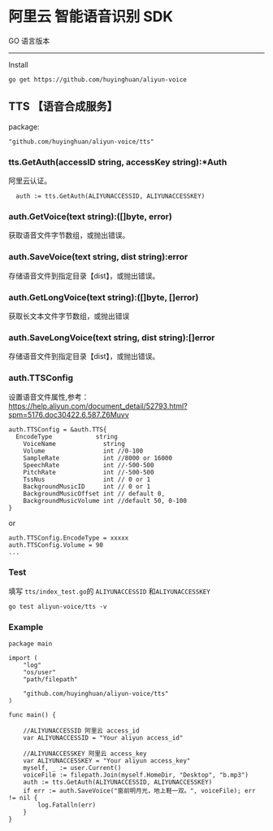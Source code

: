 # 阿里云 智能语音识别 SDK

  GO 语言版本

----------------------------

Install

```
go get https://github.com/huyinghuan/aliyun-voice
```

## TTS 【语音合成服务】

package:
```
"github.com/huyinghuan/aliyun-voice/tts"
```

### tts.GetAuth(accessID string, accessKey string):*Auth

阿里云认证。
```
  auth := tts.GetAuth(ALIYUNACCESSID, ALIYUNACCESSKEY)
```

### auth.GetVoice(text string):([]byte, error)

获取语音文件字节数组，或抛出错误。

###  auth.SaveVoice(text string, dist string):error

存储语音文件到指定目录【dist】，或抛出错误。

### auth.GetLongVoice(text string):([]byte, []error)

获取长文本文件字节数组，或抛出错误

### auth.SaveLongVoice(text string, dist string):[]error

存储语音文件到指定目录【dist】，或抛出错误。

### auth.TTSConfig

设置语音文件属性,参考：https://help.aliyun.com/document_detail/52793.html?spm=5176.doc30422.6.587.Z6Muvv

```
auth.TTSConfig = &auth.TTS{
  EncodeType            string
	VoiceName             string
	Volume                int //0-100
	SampleRate            int //8000 or 16000
	SpeechRate            int //-500-500
	PitchRate             int //-500-500
	TssNus                int // 0 or 1
	BackgroundMusicID     int // 0 or 1
	BackgroundMusicOffset int // default 0,
	BackgroundMusicVolume int //default 50, 0-100
}
```

or 

```
auth.TTSConfig.EncodeType = xxxxx 
auth.TTSConfig.Volume = 90
...
```

### Test

填写 `tts/index_test.go`的 `ALIYUNACCESSID` 和`ALIYUNACCESSKEY`

```
go test aliyun-voice/tts -v
```

### Example

```
package main

import (
	"log"
	"os/user"
	"path/filepath"

	"github.com/huyinghuan/aliyun-voice/tts"
)

func main() {

	//ALIYUNACCESSID 阿里云 access_id
	var ALIYUNACCESSID = "Your aliyun access_id"

	//ALIYUNACCESSKEY 阿里云 access_key
	var ALIYUNACCESSKEY = "Your aliyun access_key"
	myself, _ := user.Current()
	voiceFile := filepath.Join(myself.HomeDir, "Desktop", "b.mp3")
	auth := tts.GetAuth(ALIYUNACCESSID, ALIYUNACCESSKEY)
	if err := auth.SaveVoice("窗前明月光，地上鞋一双。", voiceFile); err != nil {
		log.Fatalln(err)
	}
}
```